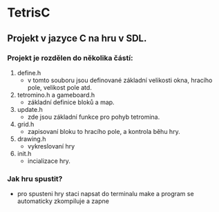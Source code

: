 # TetrisC
## Projekt v jazyce C na hru v SDL.

### Projekt je rozdělen do několika částí:
1. define.h
    - v tomto souboru jsou definované základní velikosti okna, hracího pole, velikost pole atd.
2. tetromino.h a gameboard.h
    - základní definice bloků a map.
3. update.h
    - zde jsou základní funkce pro pohyb tetromina.
4. grid.h
    - zapisovaní bloku to hracího pole, a kontrola běhu hry.
5. drawing.h
    - vykreslovaní hry
6. init.h
    - incializace hry.

### Jak hru spustit?
- pro spusteni hry staci napsat do terminalu make a program se automaticky zkompiluje a zapne
